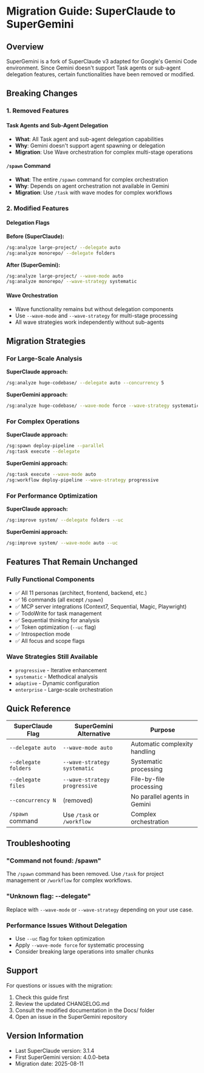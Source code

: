 # Migration Guide: SuperClaude to SuperGemini

## Overview

SuperGemini is a fork of SuperClaude v3 adapted for Google's Gemini Code environment. Since Gemini doesn't support Task agents or sub-agent delegation features, certain functionalities have been removed or modified.

## Breaking Changes

### 1. Removed Features

#### Task Agents and Sub-Agent Delegation
- **What**: All Task agent and sub-agent delegation capabilities
- **Why**: Gemini doesn't support agent spawning or delegation
- **Migration**: Use Wave orchestration for complex multi-stage operations

#### `/spawn` Command
- **What**: The entire `/spawn` command for complex orchestration
- **Why**: Depends on agent orchestration not available in Gemini
- **Migration**: Use `/task` with wave modes for complex workflows

### 2. Modified Features

#### Delegation Flags
**Before (SuperClaude):**
```bash
/sg:analyze large-project/ --delegate auto
/sg:analyze monorepo/ --delegate folders
```

**After (SuperGemini):**
```bash
/sg:analyze large-project/ --wave-mode auto
/sg:analyze monorepo/ --wave-strategy systematic
```

#### Wave Orchestration
- Wave functionality remains but without delegation components
- Use `--wave-mode` and `--wave-strategy` for multi-stage processing
- All wave strategies work independently without sub-agents

## Migration Strategies

### For Large-Scale Analysis

**SuperClaude approach:**
```bash
/sg:analyze huge-codebase/ --delegate auto --concurrency 5
```

**SuperGemini approach:**
```bash
/sg:analyze huge-codebase/ --wave-mode force --wave-strategy systematic
```

### For Complex Operations

**SuperClaude approach:**
```bash
/sg:spawn deploy-pipeline --parallel
/sg:task execute --delegate
```

**SuperGemini approach:**
```bash
/sg:task execute --wave-mode auto
/sg:workflow deploy-pipeline --wave-strategy progressive
```

### For Performance Optimization

**SuperClaude approach:**
```bash
/sg:improve system/ --delegate folders --uc
```

**SuperGemini approach:**
```bash
/sg:improve system/ --wave-mode auto --uc
```

## Features That Remain Unchanged

### Fully Functional Components
- ✅ All 11 personas (architect, frontend, backend, etc.)
- ✅ 16 commands (all except `/spawn`)
- ✅ MCP server integrations (Context7, Sequential, Magic, Playwright)
- ✅ TodoWrite for task management
- ✅ Sequential thinking for analysis
- ✅ Token optimization (`--uc` flag)
- ✅ Introspection mode
- ✅ All focus and scope flags

### Wave Strategies Still Available
- `progressive` - Iterative enhancement
- `systematic` - Methodical analysis
- `adaptive` - Dynamic configuration
- `enterprise` - Large-scale orchestration

## Quick Reference

| SuperClaude Flag | SuperGemini Alternative | Purpose |
|-----------------|------------------------|---------|
| `--delegate auto` | `--wave-mode auto` | Automatic complexity handling |
| `--delegate folders` | `--wave-strategy systematic` | Systematic processing |
| `--delegate files` | `--wave-strategy progressive` | File-by-file processing |
| `--concurrency N` | (removed) | No parallel agents in Gemini |
| `/spawn` command | Use `/task` or `/workflow` | Complex orchestration |

## Troubleshooting

### "Command not found: /spawn"
The `/spawn` command has been removed. Use `/task` for project management or `/workflow` for complex workflows.

### "Unknown flag: --delegate"
Replace with `--wave-mode` or `--wave-strategy` depending on your use case.

### Performance Issues Without Delegation
- Use `--uc` flag for token optimization
- Apply `--wave-mode force` for systematic processing
- Consider breaking large operations into smaller chunks

## Support

For questions or issues with the migration:
1. Check this guide first
2. Review the updated CHANGELOG.md
3. Consult the modified documentation in the Docs/ folder
4. Open an issue in the SuperGemini repository

## Version Information

- Last SuperClaude version: 3.1.4
- First SuperGemini version: 4.0.0-beta
- Migration date: 2025-08-11